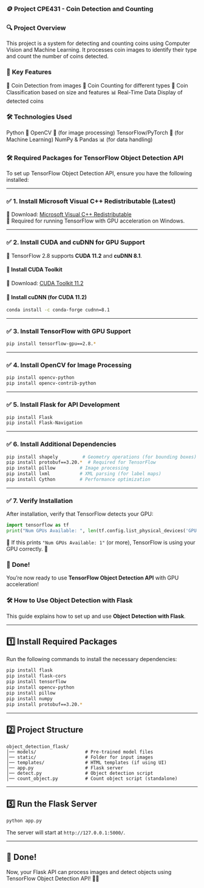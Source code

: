 ### 🪙 **Project CPE431 - Coin Detection and Counting**

### 🔍 **Project Overview**
This project is a system for detecting and counting coins using Computer Vision and Machine Learning. It processes coin images to identify their type and count the number of coins detected.

### 🚀 **Key Features**
📸 Coin Detection from images
🔢 Coin Counting for different types
🎯 Coin Classification based on size and features
📊 Real-Time Data Display of detected coins

### 🛠️ **Technologies Used**
Python 🐍
OpenCV 🎥 (for image processing)
TensorFlow/PyTorch 🧠 (for Machine Learning)
NumPy & Pandas 📊 (for data handling)

### 🛠️ Required Packages for **TensorFlow Object Detection API**  

To set up TensorFlow Object Detection API, ensure you have the following installed:  

---

### ✅ **1. Install Microsoft Visual C++ Redistributable (Latest)**  
🔗 Download: [Microsoft Visual C++ Redistributable](https://aka.ms/vs/17/release/vc_redist.x64.exe)  
📌 Required for running TensorFlow with GPU acceleration on Windows.  

---

### ✅ **2. Install CUDA and cuDNN for GPU Support**  
📌 TensorFlow 2.8 supports **CUDA 11.2** and **cuDNN 8.1**.  

#### **🔹 Install CUDA Toolkit**  
🔗 Download: [CUDA Toolkit 11.2](https://developer.nvidia.com/cuda-11.2.0-download-archive)  

#### **🔹 Install cuDNN (for CUDA 11.2)**  
```sh
conda install -c conda-forge cudnn=8.1
```

---

### ✅ **3. Install TensorFlow with GPU Support**  
```sh
pip install tensorflow-gpu==2.8.*
```

---

### ✅ **4. Install OpenCV for Image Processing**  
```sh
pip install opencv-python
pip install opencv-contrib-python
```

---

### ✅ **5. Install Flask for API Development**  
```sh
pip install Flask
pip install Flask-Navigation
```

---

### ✅ **6. Install Additional Dependencies**  
```sh
pip install shapely         # Geometry operations (for bounding boxes)
pip install protobuf==3.20.*  # Required for TensorFlow
pip install pillow         # Image processing
pip install lxml           # XML parsing (for label maps)
pip install Cython         # Performance optimization
```

---

### ✅ **7. Verify Installation**  
After installation, verify that TensorFlow detects your GPU:  
```python
import tensorflow as tf
print("Num GPUs Available: ", len(tf.config.list_physical_devices('GPU')))
```

🔹 If this prints `"Num GPUs Available: 1"` (or more), TensorFlow is using your GPU correctly. 🚀  


### 🎯 **Done!**  
You’re now ready to use **TensorFlow Object Detection API** with GPU acceleration! 


### 🛠️ **How to Use Object Detection with Flask**  

This guide explains how to set up and use **Object Detection with Flask**.  

---

## **1️⃣ Install Required Packages**  
Run the following commands to install the necessary dependencies:  
```sh
pip install flask
pip install flask-cors
pip install tensorflow
pip install opencv-python
pip install pillow
pip install numpy
pip install protobuf==3.20.*
```

---

## **2️⃣ Project Structure**  

```
object_detection_flask/
│── models/                  # Pre-trained model files  
│── static/                  # Folder for input images  
│── templates/               # HTML templates (if using UI)  
│── app.py                   # Flask server  
│── detect.py                # Object detection script  
│── count_object.py          # Count object script (standalone)
```

---

## **5️⃣ Run the Flask Server**  
```sh
python app.py
```
The server will start at `http://127.0.0.1:5000/`.

---


## 🎯 **Done!**  
Now, your Flask API can process images and detect objects using TensorFlow Object Detection API! 🚀🔥
